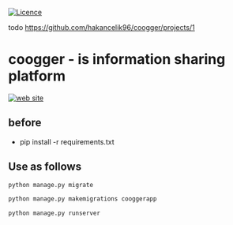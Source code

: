 [![Licence](https://img.shields.io/github/license/mashape/apistatus.svg)](https://github.com/hakancelik96/coogger/blob/master/LICENSE.txt)

todo https://github.com/hakancelik96/coogger/projects/1

coogger - is information sharing platform
====================


[![web site](http://www.coogger.com/static/media/favicon.png)](http://www.coogger.com)

before
---
- pip install -r requirements.txt

Use as follows
-------

```python
python manage.py migrate

python manage.py makemigrations cooggerapp

python manage.py runserver

```
